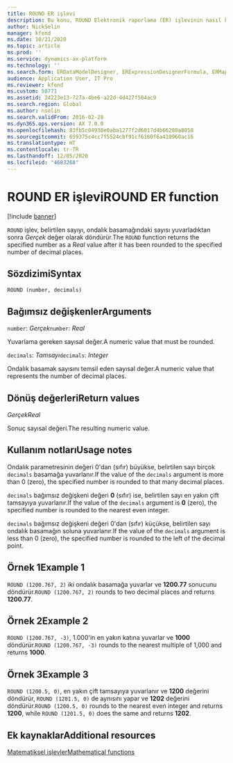 ```yaml
---
title: ROUND ER işlevi
description: Bu konu, ROUND Elektronik raporlama (ER) işlevinin nasıl kullanıldığı hakkında bilgi sağlar.
author: NickSelin
manager: kfend
ms.date: 10/21/2020
ms.topic: article
ms.prod: ''
ms.service: dynamics-ax-platform
ms.technology: ''
ms.search.form: ERDataModelDesigner, ERExpressionDesignerFormula, ERMappedFormatDesigner, ERModelMappingDesigner
audience: Application User, IT Pro
ms.reviewer: kfend
ms.custom: 58771
ms.assetid: 24223e13-727a-4be6-a22d-4d427f504ac9
ms.search.region: Global
ms.author: nselin
ms.search.validFrom: 2016-02-28
ms.dyn365.ops.version: AX 7.0.0
ms.openlocfilehash: 83fb5c04938e0aba1277f2d6017d4b66208a8858
ms.sourcegitcommit: 659375c4cc7f5524cbf91cf6160f6a410960ac16
ms.translationtype: HT
ms.contentlocale: tr-TR
ms.lasthandoff: 12/05/2020
ms.locfileid: "4683268"
---
```

# <a name="round-er-function"></a><span data-ttu-id="ba7d2-103">ROUND ER işlevi</span><span class="sxs-lookup"><span data-stu-id="ba7d2-103">ROUND ER function</span></span>

[!include [banner](../includes/banner.md)]

<span data-ttu-id="ba7d2-104">`ROUND` işlev, belirtilen sayıyı, ondalık basamağındaki sayısı yuvarladıktan sonra *Gerçek* değer olarak döndürür.</span><span class="sxs-lookup"><span data-stu-id="ba7d2-104">The `ROUND` function returns the specified number as a *Real* value after it has been rounded to the specified number of decimal places.</span></span>

## <a name="syntax"></a><span data-ttu-id="ba7d2-105">Sözdizimi</span><span class="sxs-lookup"><span data-stu-id="ba7d2-105">Syntax</span></span>

```vb
ROUND (number, decimals)
```

## <a name="arguments"></a><span data-ttu-id="ba7d2-106">Bağımsız değişkenler</span><span class="sxs-lookup"><span data-stu-id="ba7d2-106">Arguments</span></span>

<span data-ttu-id="ba7d2-107">`number`: *Gerçek*</span><span class="sxs-lookup"><span data-stu-id="ba7d2-107">`number`: *Real*</span></span>

<span data-ttu-id="ba7d2-108">Yuvarlama gereken sayısal değer.</span><span class="sxs-lookup"><span data-stu-id="ba7d2-108">A numeric value that must be rounded.</span></span>

<span data-ttu-id="ba7d2-109">`decimals`: *Tamsayı*</span><span class="sxs-lookup"><span data-stu-id="ba7d2-109">`decimals`: *Integer*</span></span>

<span data-ttu-id="ba7d2-110">Ondalık basamak sayısını temsil eden sayısal değer.</span><span class="sxs-lookup"><span data-stu-id="ba7d2-110">A numeric value that represents the number of decimal places.</span></span>

## <a name="return-values"></a><span data-ttu-id="ba7d2-111">Dönüş değerleri</span><span class="sxs-lookup"><span data-stu-id="ba7d2-111">Return values</span></span>

<span data-ttu-id="ba7d2-112">*Gerçek*</span><span class="sxs-lookup"><span data-stu-id="ba7d2-112">*Real*</span></span>

<span data-ttu-id="ba7d2-113">Sonuç sayısal değeri.</span><span class="sxs-lookup"><span data-stu-id="ba7d2-113">The resulting numeric value.</span></span>

## <a name="usage-notes"></a><span data-ttu-id="ba7d2-114">Kullanım notları</span><span class="sxs-lookup"><span data-stu-id="ba7d2-114">Usage notes</span></span>

<span data-ttu-id="ba7d2-115">Ondalık parametresinin değeri 0'dan (sıfır) büyükse, belirtilen sayı birçok `decimals` basamağa yuvarlanır.</span><span class="sxs-lookup"><span data-stu-id="ba7d2-115">If the value of the `decimals` argument is more than 0 (zero), the specified number is rounded to that many decimal places.</span></span>

<span data-ttu-id="ba7d2-116">`decimals` bağımsız değişkeni değeri **0** (sıfır) ise, belirtilen sayı en yakın çift tamsayıya yuvarlanır.</span><span class="sxs-lookup"><span data-stu-id="ba7d2-116">If the value of the `decimals` argument is **0** (zero), the specified number is rounded to the nearest even integer.</span></span>

<span data-ttu-id="ba7d2-117">`decimals` bağımsız değişkeni değeri 0'dan (sıfır) küçükse, belirtilen sayı ondalık basamağın soluna yuvarlanır.</span><span class="sxs-lookup"><span data-stu-id="ba7d2-117">If the value of the `decimals` argument is less than 0 (zero), the specified number is rounded to the left of the decimal point.</span></span>

## <a name="example-1"></a><span data-ttu-id="ba7d2-118">Örnek 1</span><span class="sxs-lookup"><span data-stu-id="ba7d2-118">Example 1</span></span>

<span data-ttu-id="ba7d2-119">`ROUND (1200.767, 2)` iki ondalık basamağa yuvarlar ve **1200.77** sonucunu döndürür.</span><span class="sxs-lookup"><span data-stu-id="ba7d2-119">`ROUND (1200.767, 2)` rounds to two decimal places and returns **1200.77**.</span></span>

## <a name="example-2"></a><span data-ttu-id="ba7d2-120">Örnek 2</span><span class="sxs-lookup"><span data-stu-id="ba7d2-120">Example 2</span></span>

<span data-ttu-id="ba7d2-121">`ROUND (1200.767, -3)`, 1.000'in en yakın katına yuvarlar ve **1000** döndürür.</span><span class="sxs-lookup"><span data-stu-id="ba7d2-121">`ROUND (1200.767, -3)` rounds to the nearest multiple of 1,000 and returns **1000**.</span></span>

## <a name="example-3"></a><span data-ttu-id="ba7d2-122">Örnek 3</span><span class="sxs-lookup"><span data-stu-id="ba7d2-122">Example 3</span></span>

<span data-ttu-id="ba7d2-123">`ROUND (1200.5, 0)`, en yakın çift tamsayıya yuvarlanır ve **1200** değerini döndürür, `ROUND (1201.5, 0)` de aynısını yapar ve **1202** değerini döndürür.</span><span class="sxs-lookup"><span data-stu-id="ba7d2-123">`ROUND (1200.5, 0)` rounds to the nearest even integer and returns **1200**, while `ROUND (1201.5, 0)` does the same and returns **1202**.</span></span>

## <a name="additional-resources"></a><span data-ttu-id="ba7d2-124">Ek kaynaklar</span><span class="sxs-lookup"><span data-stu-id="ba7d2-124">Additional resources</span></span>

[<span data-ttu-id="ba7d2-125">Matematiksel işlevler</span><span class="sxs-lookup"><span data-stu-id="ba7d2-125">Mathematical functions</span></span>](er-functions-category-mathematical.md)
